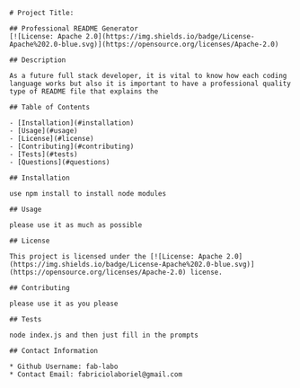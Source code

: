 
    # Project Title:

    ## Professional README Generator
    [![License: Apache 2.0](https://img.shields.io/badge/License-Apache%202.0-blue.svg)](https://opensource.org/licenses/Apache-2.0)
    
    ## Description

    As a future full stack developer, it is vital to know how each coding language works but also it is important to have a professional quality type of README file that explains the 

    ## Table of Contents

    - [Installation](#installation)
    - [Usage](#usage)
    - [License](#license)
    - [Contributing](#contributing)
    - [Tests](#tests)
    - [Questions](#questions)

    ## Installation

    use npm install to install node modules

    ## Usage

    please use it as much as possible

    ## License

    This project is licensed under the [![License: Apache 2.0](https://img.shields.io/badge/License-Apache%202.0-blue.svg)](https://opensource.org/licenses/Apache-2.0) license.

    ## Contributing

    please use it as you please

    ## Tests

    node index.js and then just fill in the prompts

    ## Contact Information 

    * Github Username: fab-labo
    * Contact Email: fabriciolaboriel@gmail.com

    